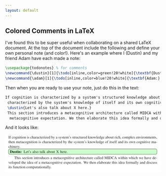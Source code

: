 ```yaml
---
layout: default
---
```


## Colored Comments in LaTeX

I've found this to be super useful when collaborating on a shared LaTeX document. At the top of the document include the following and define your own personal note (and color!). Here's an example where I (Dustin) and my friend Adam have each made a note:

```tex
\usepackage{todonotes} % for comments
\newcommand{\dustin}[1]{\todo[inline,color=green!20!white]{\textbf{Dustin:} #1}}
\newcommand{\adam}[1]{\todo[inline,color=blue!20!white]{\textbf{Adam:} #1}}
```

Then when you are ready to use your note, just do this in the text:

```tex
If cognition is characterized by a system's structured knowledge about rich, complex environments, then metacognition is
 characterized by the system's knowledge of itself and its own cognitive machinery.
 \dustin{Let's also talk about X here.} 
 This section introduces a metacognitive architecture called MIDCA within which we have developed the idea of a
  metacognitive expectation. We then elaborate this idea formally and discuss its function computationally. 
```

And it looks like:

![LaTeX Example](assets/images/latex_colored_notes_example.png)


